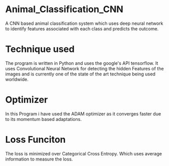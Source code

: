 # Animal_Classification_CNN
A CNN based animal classification system which uses deep neural network to identify features associated with each class and predicts the outcome.
# Technique used
The program is written in Python and uses the google's API tensorflow.
It uses Convolutional Neural Network for detecting the hidden Features of the images and is currently one of the state of the art technique
being used worldwide.
# Optimizer
In this Program i have used the ADAM optimizer as it converges faster due to its momentum based adaptations.
# Loss Funciton
The loss is minimized over Categorical Cross Entropy. Which uses average information to measure the loss.
